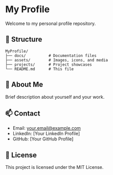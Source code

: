 # My Profile

Welcome to my personal profile repository.

## 📁 Structure

```
MyProfile/
├── docs/          # Documentation files
├── assets/        # Images, icons, and media
├── projects/      # Project showcases
└── README.md      # This file
```

## 🚀 About Me

Brief description about yourself and your work.

## 📫 Contact

- Email: your.email@example.com
- LinkedIn: [Your LinkedIn Profile]
- GitHub: [Your GitHub Profile]

## 📄 License

This project is licensed under the MIT License.
